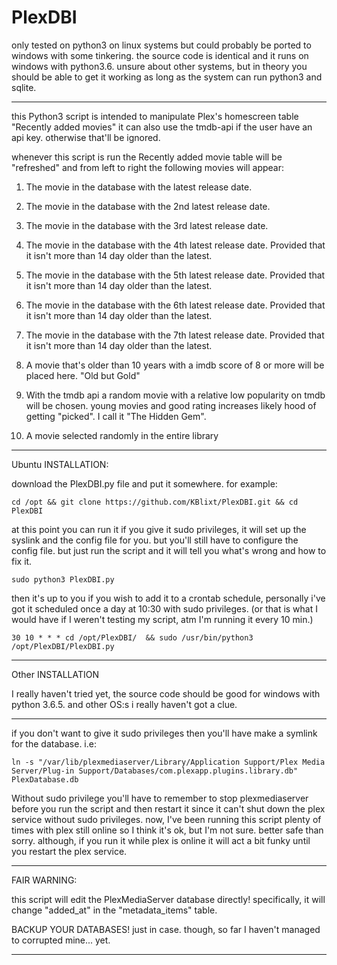 # PlexDBI

only tested on python3 on linux systems but could probably be ported to windows with some tinkering. the source code is
identical and it runs on windows with python3.6. unsure about other systems, but in theory you should be able to get it
working as long as the system can run python3 and sqlite.

----------

this Python3 script is intended to manipulate Plex's homescreen table "Recently added movies" it can also use the tmdb-api
if the user have an api key. otherwise that'll be ignored.

whenever this script is run the Recently added movie table will be "refreshed" and from left to right
the following movies will appear:

1. The movie in the database with the latest release date.
2. The movie in the database with the 2nd latest release date.
3. The movie in the database with the 3rd latest release date.
4. The movie in the database with the 4th latest release date. Provided that it isn't more than 14 day older than the latest.
5. The movie in the database with the 5th latest release date. Provided that it isn't more than 14 day older than the latest.
6. The movie in the database with the 6th latest release date. Provided that it isn't more than 14 day older than the latest.
7. The movie in the database with the 7th latest release date. Provided that it isn't more than 14 day older than the latest.

8. A movie that's older than 10 years with a imdb score of 8 or more will be placed here. "Old but Gold"

9. With  the tmdb api a random movie with a relative low popularity on tmdb will be chosen.
   young movies and good rating increases likely hood of getting "picked". I call it "The Hidden Gem".

10. A movie selected randomly in the entire library

----------
Ubuntu INSTALLATION:

download the PlexDBI.py file and put it somewhere. for example:

    cd /opt && git clone https://github.com/KBlixt/PlexDBI.git && cd PlexDBI

at this point you can run it if you give it sudo privileges, it will set up the syslink and the config file for you.
but you'll still have to configure the config file. but just run the script and it will tell you what's wrong
and how to fix it.

    sudo python3 PlexDBI.py

then it's up to you if you wish to add it to a crontab schedule, personally i've got it scheduled once a day at 10:30
with sudo privileges. (or that is what I would have if I weren't testing my script, atm I'm running it every 10 min.)

    30 10 * * * cd /opt/PlexDBI/  && sudo /usr/bin/python3 /opt/PlexDBI/PlexDBI.py

----------
Other INSTALLATION

I really haven't tried yet, the source code should be good for windows with python 3.6.5. and other OS:s i really haven't got a clue.

---------

if you don't want to give it sudo privileges then you'll have make a symlink for the database. i.e:

    ln -s "/var/lib/plexmediaserver/Library/Application Support/Plex Media Server/Plug-in Support/Databases/com.plexapp.plugins.library.db" PlexDatabase.db

Without sudo privilege you'll have to remember to stop plexmediaserver before you run the script and then restart it
since it can't shut down the plex service without sudo privileges. now, I've been running this script plenty of times
with plex still online so I think it's ok, but I'm not sure. better safe than sorry. although, if you run it while
plex is online it will act a bit funky until you restart the plex service.

----------
FAIR WARNING:

this script will edit the PlexMediaServer database directly! specifically, it will change "added_at" in the
"metadata_items" table.

BACKUP YOUR DATABASES! just in case. though, so far I haven't managed to corrupted mine... yet.

----------




